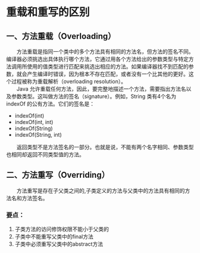 # 重载和重写的区别
## 一、方法重载（Overloading）
&emsp;&emsp;方法重载是指同一个类中的多个方法具有相同的方法名，但方法的签名不同。编译器必须挑选出具体执行哪个方法，它通过用各个方法给出的参数类型与特定方法调用所使用的值类型进行匹配来挑选出相应的方法。如果编译器找不到匹配的参数，就会产生编译时错误，因为根本不存在匹配，或者没有一个比其他的更好。这个过程被称为重载解析（overloading resolution）。  
&emsp;&emsp;Java 允许重载任何方法，因此，要完整地描述一个方法，需要指出方法名以及参数类型。这叫做方法的签名（signature）。例如，String 类有4个名为 indexOf 的公有方法。它们的签名是：
- indexOf(int)
- indexOf(int, int)
- indexOf(String)
- indexOf(String, int)  

&emsp;&emsp;返回类型不是方法签名的一部分。也就是说，不能有两个名字相同、参数类型也相同却返回不同类型值的方法。
## 二、方法重写（Overriding）
&emsp;&emsp;方法重写是存在子父类之间的,子类定义的方法与父类中的方法具有相同的方法名和方法签名。
### 要点：
1. 子类方法的访问修饰权限不能小于父类的
2. 子类中不能重写父类中的final方法
3. 子类中必须重写父类中的abstract方法 